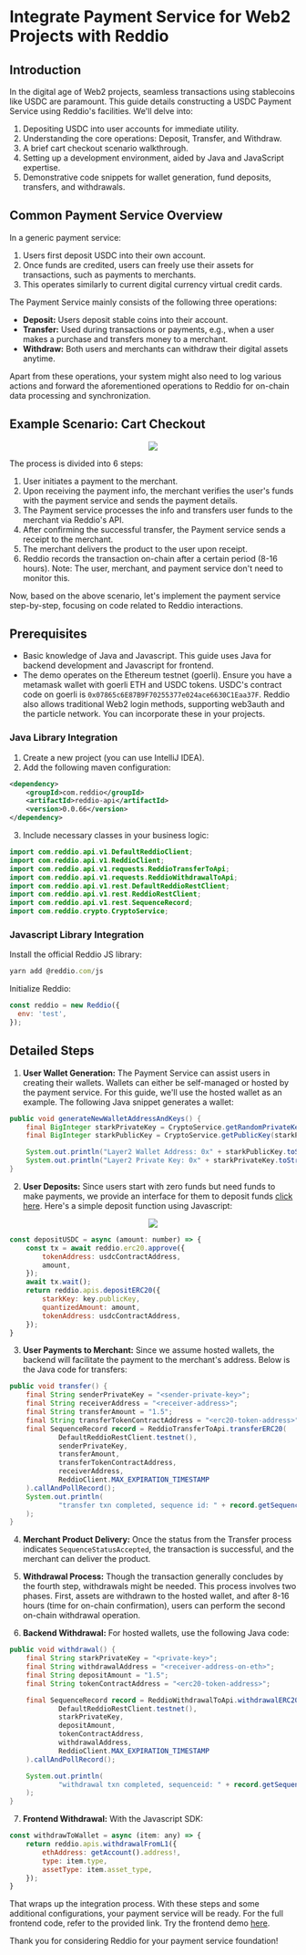 # Integrate Payment Service for Web2 Projects with Reddio

## Introduction

In the digital age of Web2 projects, seamless transactions using stablecoins like USDC are paramount. This guide details constructing a USDC Payment Service using Reddio's facilities. We'll delve into:

1. Depositing USDC into user accounts for immediate utility.
2. Understanding the core operations: Deposit, Transfer, and Withdraw.
3. A brief cart checkout scenario walkthrough.
4. Setting up a development environment, aided by Java and JavaScript expertise.
5. Demonstrative code snippets for wallet generation, fund deposits, transfers, and withdrawals.

## Common Payment Service Overview

In a generic payment service:

1. Users first deposit USDC into their own account.
2. Once funds are credited, users can freely use their assets for transactions, such as payments to merchants. 
3. This operates similarly to current digital currency virtual credit cards. 

The Payment Service mainly consists of the following three operations:
- **Deposit:** Users deposit stable coins into their account.
- **Transfer:** Used during transactions or payments, e.g., when a user makes a purchase and transfers money to a merchant.
- **Withdraw:** Both users and merchants can withdraw their digital assets anytime.

Apart from these operations, your system might also need to log various actions and forward the aforementioned operations to Reddio for on-chain data processing and synchronization.

## Example Scenario: Cart Checkout 

<p align="center">
  <img src="/cartcheckout.png"/>
</p>


The process is divided into 6 steps:
1. User initiates a payment to the merchant.
2. Upon receiving the payment info, the merchant verifies the user's funds with the payment service and sends the payment details.
3. The Payment service processes the info and transfers user funds to the merchant via Reddio's API.
4. After confirming the successful transfer, the Payment service sends a receipt to the merchant.
5. The merchant delivers the product to the user upon receipt.
6. Reddio records the transaction on-chain after a certain period (8-16 hours). Note: The user, merchant, and payment service don't need to monitor this.

Now, based on the above scenario, let's implement the payment service step-by-step, focusing on code related to Reddio interactions.

## Prerequisites

- Basic knowledge of Java and Javascript. This guide uses Java for backend development and Javascript for frontend.
- The demo operates on the Ethereum testnet (goerli). Ensure you have a metamask wallet with goerli ETH and USDC tokens. USDC's contract code on goerli is `0x07865c6E87B9F70255377e024ace6630C1Eaa37F`. Reddio also allows traditional Web2 login methods, supporting web3auth and the particle network. You can incorporate these in your projects.

### Java Library Integration
1. Create a new project (you can use IntelliJ IDEA).
2. Add the following maven configuration:
```xml
<dependency>
    <groupId>com.reddio</groupId>
    <artifactId>reddio-api</artifactId>
    <version>0.0.66</version>
</dependency>
```
3. Include necessary classes in your business logic:
```java
import com.reddio.api.v1.DefaultReddioClient;
import com.reddio.api.v1.ReddioClient;
import com.reddio.api.v1.requests.ReddioTransferToApi;
import com.reddio.api.v1.requests.ReddioWithdrawalToApi;
import com.reddio.api.v1.rest.DefaultReddioRestClient;
import com.reddio.api.v1.rest.ReddioRestClient;
import com.reddio.api.v1.rest.SequenceRecord;
import com.reddio.crypto.CryptoService;
```

### Javascript Library Integration

Install the official Reddio JS library:
```javascript
yarn add @reddio.com/js
```
Initialize Reddio:
```javascript
const reddio = new Reddio({
  env: 'test',
});
```

## Detailed Steps

1. **User Wallet Generation:** The Payment Service can assist users in creating their wallets. Wallets can either be self-managed or hosted by the payment service. For this guide, we'll use the hosted wallet as an example. The following Java snippet generates a wallet:
```java
public void generateNewWalletAddressAndKeys() {
    final BigInteger starkPrivateKey = CryptoService.getRandomPrivateKey();
    final BigInteger starkPublicKey = CryptoService.getPublicKey(starkPrivateKey);

    System.out.println("Layer2 Wallet Address: 0x" + starkPublicKey.toString(16));
    System.out.println("Layer2 Private Key: 0x" + starkPrivateKey.toString(16));
}
```

2. **User Deposits:** Since users start with zero funds but need funds to make payments, we provide an interface for them to deposit funds [click here](https://usdc-demo-sepia.vercel.app/). Here's a simple deposit function using Javascript:

<p align="center">
  <img src="/integrate_deposit.png"/>
</p>

```javascript
const depositUSDC = async (amount: number) => {
    const tx = await reddio.erc20.approve({
        tokenAddress: usdcContractAddress,
        amount,
    });
    await tx.wait();
    return reddio.apis.depositERC20({
        starkKey: key.publicKey,
        quantizedAmount: amount,
        tokenAddress: usdcContractAddress,
    });
}
```



3. **User Payments to Merchant:** Since we assume hosted wallets, the backend will facilitate the payment to the merchant's address. Below is the Java code for transfers:
```java
public void transfer() {
    final String senderPrivateKey = "<sender-private-key>";
    final String receiverAddress = "<receiver-address>";
    final String transferAmount = "1.5";
    final String transferTokenContractAddress = "<erc20-token-address>";
    final SequenceRecord record = ReddioTransferToApi.transferERC20(
            DefaultReddioRestClient.testnet(),
            senderPrivateKey,
            transferAmount,
            transferTokenContractAddress,
            receiverAddress,
            ReddioClient.MAX_EXPIRATION_TIMESTAMP
    ).callAndPollRecord();
    System.out.println(
            "transfer txn completed, sequence id: " + record.getSequenceId()
    );
}

```
4. **Merchant Product Delivery:** Once the status from the Transfer process indicates `SequenceStatusAccepted`, the transaction is successful, and the merchant can deliver the product.

5. **Withdrawal Process:** Though the transaction generally concludes by the fourth step, withdrawals might be needed. This process involves two phases. First, assets are withdrawn to the hosted wallet, and after 8-16 hours (time for on-chain confirmation), users can perform the second on-chain withdrawal operation.

6. **Backend Withdrawal:** For hosted wallets, use the following Java code:
```java
public void withdrawal() {
    final String starkPrivateKey = "<private-key>";
    final String withdrawalAddress = "<receiver-address-on-eth>";
    final String depositAmount = "1.5";
    final String tokenContractAddress = "<erc20-token-address>";

    final SequenceRecord record = ReddioWithdrawalToApi.withdrawalERC20(
            DefaultReddioRestClient.testnet(),
            starkPrivateKey,
            depositAmount,
            tokenContractAddress,
            withdrawalAddress,
            ReddioClient.MAX_EXPIRATION_TIMESTAMP
    ).callAndPollRecord();

    System.out.println(
            "withdrawal txn completed, sequenceid: " + record.getSequenceId()
    );
}

```
7. **Frontend Withdrawal:** With the Javascript SDK:
```javascript
const withdrawToWallet = async (item: any) => {
    return reddio.apis.withdrawalFromL1({
        ethAddress: getAccount().address!,
        type: item.type,
        assetType: item.asset_type,
    });
}
```

That wraps up the integration process. With these steps and some additional configurations, your payment service will be ready. For the full frontend code, refer to the provided link. Try the frontend demo [here](https://usdc-demo-sepia.vercel.app/).

Thank you for considering Reddio for your payment service foundation!

